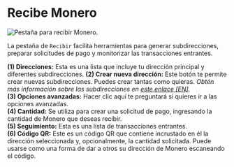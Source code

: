 # Recibe Monero

![Pestaña para recibir Monero.](media/black_receive.png)

La pestaña de `Recibir` facilita herramientas para generar subdirecciones, preparar solicitudes de pago y monitorizar las transacciones entrantes.

**(1) Direcciones:** Esta es una lista que incluye tu dirección principal y diferentes subdirecciones.
**(2) Crear nueva dirección:** Este botón te permite crear nuevas subdirecciones. Puedes crear tantas como quieras. *Obtén más información sobre las subdirecciones en [este enlace [EN]](https://monero.stackexchange.com/questions/3673/what-is-a-sub-address).*    
**(3) Opciones avanzadas:** Hacer clic aquí te preguntará si quieres ir a las opciones avanzadas.    
**(4) Cantidad:** Se utiliza para crear una solicitud de pago, ingresando la cantidad de Monero que deseas recibir.    
**(5) Seguimiento:** Esta es una lista de transacciones entrantes.    
**(6) Código QR:** Este es un código QR que contiene incrustado en él la dirección seleccionada y, opcionalmente, la cantidad solicitada. Puede usarse como una forma de dar a otros su dirección de Monero escaneando el código.


